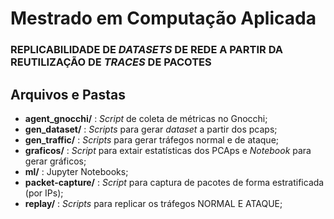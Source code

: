
# Mestrado em Computação Aplicada  
### REPLICABILIDADE DE _DATASETS_ DE REDE A PARTIR DA REUTILIZAÇÃO DE _TRACES_ DE PACOTES

## Arquivos e Pastas

- **agent_gnocchi/** : _Script_ de coleta de métricas no Gnocchi;
- **gen_dataset/** : _Scripts_ para gerar _dataset_ a partir dos pcaps;
- **gen_traffic/** : _Scripts_ para gerar tráfegos normal e de ataque;
- **graficos/** : _Script_ para extair estatísticas dos PCAps e _Notebook_ para gerar gráficos;
- **ml/** : Jupyter Notebooks;
- **packet-capture/** : _Script_ para captura de pacotes de forma estratificada (por IPs);
- **replay/** : _Scripts_ para replicar os tráfegos NORMAL E ATAQUE;

